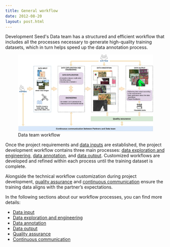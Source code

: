 ```yaml
---
title: General workflow
date: 2012-08-20
layout: post.html
---
```


Development Seed's Data team has a structured and efficient workflow that includes all the processes necessary to generate high-quality training datasets, which in turn helps speed up the data annotation process.

<figure class="align-center">
 <img src="/assets/images/data_team_workflow_v2.jpg"/>
 <figcaption>Data team workflow</figcaption>
</figure>
 
Once the project requirements and [data inputs](/../workflow/data-input/) are established, the project development workflow contains three main processes: [data exploration and engineering](/../workflow/data-exploration-and-engineering/), [data annotation](/../workflow/data-annotation/), and [data output](/../workflow/data-output/). Customized workflows are developed and refined within each process until the training dataset is complete.
 
Alongside the technical workflow customization during project development, [quality assurance](/../workflow/quality-assurance/) and [continuous communication](/../workflow/continuous-communication/) ensure the training data aligns with the partner’s expectations.

In the following sections about our workflow processes, you can find more details:

- [Data input](/../workflow/data-input/)
- [Data exploration and engineering](/../workflow/data-exploration-and-engineering/)
- [Data annotation](/../workflow/data-annotation/)
- [Data output](/../workflow/data-output/)
- [Quality assurance](/../workflow/quality-assurance/)
- [Continuous communication](/../workflow/continuous-communication/)